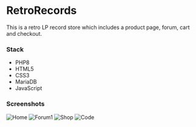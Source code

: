 # RetroRecords

This is a retro LP record store which includes a product page, forum, cart and checkout.

### Stack
- PHP8
- HTML5
- CSS3
- MariaDB
- JavaScript


### Screenshots

![Home](https://user-images.githubusercontent.com/63575553/133590165-11055a31-a979-490d-85d1-94ed5e102dba.JPG)
![Forum1](https://user-images.githubusercontent.com/63575553/133590586-30223c6c-767d-43f2-9b36-a678dc4cea52.JPG)
![Shop](https://user-images.githubusercontent.com/63575553/133590637-a5d1e518-fbdc-400d-bf1e-ac0f12dc051f.JPG)
![Code](https://user-images.githubusercontent.com/63575553/133590221-8dc76f9b-4ac6-45d6-9e67-852d46d54f3b.JPG)
